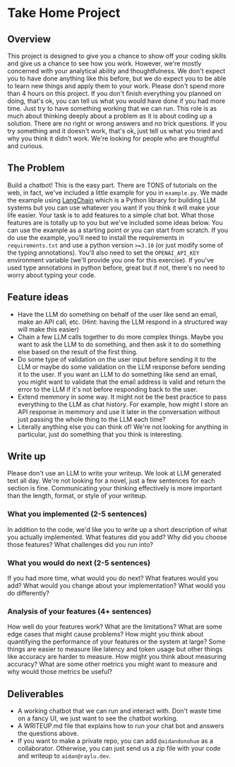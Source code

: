 # Take Home Project

## Overview

This project is designed to give you a chance to show off your coding skills and give us a chance to see how you work. However, we're mostly concerned with your analytical ability and thoughtfulness. We don't expect you to have done anything like this before, but we do expect you to be able to learn new things and apply them to your work. Please don't spend more than 4 hours on this project. If you don't finish everything you planned on doing, that's ok, you can tell us what you would have done if you had more time. Just try to have something working that we can run. This role is as much about thinking deeply about a problem as it is about coding up a solution. There are no right or wrong answers and no trick questions. If you try something and it doesn't work, that's ok, just tell us what you tried and why you think it didn't work. We're looking for people who are thoughtful and curious.

## The Problem

Build a chatbot! This is the easy part. There are TONS of tutorials on the web, in fact, we've included a little example for you in `example.py`. We made the example using [LangChain](https://python.langchain.com/docs/get_started/introduction) which is a Python library for building LLM systems but you can use whatever you want if you think it will make your life easier. Your task is to add features to a simple chat bot. What those features are is totally up to you but we've included some ideas below. You can use the example as a starting point or you can start from scratch. If you do use the example, you'll need to install the requirements in `requirements.txt` and use a python version `>=3.10` (or just modify some of the typing annotations). You'll also need to set the `OPENAI_API_KEY` environment variable (we'll provide you one for this exercise). If you've used type annotations in python before, great but if not, there's no need to worry about typing your code.

## Feature ideas

- Have the LLM do something on behalf of the user like send an email, make an API call, etc. (Hint: having the LLM respond in a structured way will make this easier)
- Chain a few LLM calls together to do more complex things. Maybe you want to ask the LLM to do something, and then ask it to do something else based on the result of the first thing.
- Do some type of validation on the user input before sending it to the LLM or maybe do some validation on the LLM response before sending it to the user. If you want an LLM to do something like send an email, you might want to validate that the email address is valid and return the error to the LLM if it's not before responding back to the user.
- Extend memmory in some way. It might not be the best practice to pass everything to the LLM as chat history. For example, how might I store an API response in memmory and use it later in the conversation without just passing the whole thing to the LLM each time?
- Literally anything else you can think of! We're not looking for anything in particular, just do something that you think is interesting.

## Write up

Please don't use an LLM to write your writeup. We look at LLM generated text all day. We're not looking for a novel, just a few sentences for each section is fine. Communicating your thinking effectively is more important than the length, format, or style of your writeup.

### What you implemented (2-5 sentences)

In addition to the code, we'd like you to write up a short description of what you actually implemented. What features did you add? Why did you choose those features? What challenges did you run into?

### What you would do next (2-5 sentences)

If you had more time, what would you do next? What features would you add? What would you change about your implementation? What would you do differently?

### Analysis of your features (4+ sentences)

How well do your features work? What are the limitations? What are some edge cases that might cause problems? How might you think about quantifying the performance of your features or the system at large? Some things are easier to measure like latency and token usage but other things like accuracy are harder to measure. How might you think about measuring accuracy? What are some other metrics you might want to measure and why would those metrics be useful?

## Deliverables

- A working chatbot that we can run and interact with. Don't waste time on a fancy UI, we just want to see the chatbot working.
- A WRITEUP.md file that explains how to run your chat bot and answers the questions above.
- If you want to make a private repo, you can add `@aidandonohue` as a collaborator. Otherwise, you can just send us a zip file with your code and writeup to `aidan@raylu.dev`.
